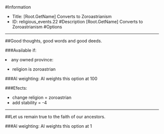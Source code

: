 #Information
 - Title: [Root.GetName] Converts to Zoroastrianism
 - ID: religious_events.22
#Description
[Root.GetName] Converts to Zoroastrianism
#Options

___
##Good thoughts, good words and good deeds.

###Available if:
<li>any owned province:</li><ul><li>religion is zoroastrian</li></ul>

###AI weighting:
AI weights this option at 100


###Efects:<ul><li>change religion = zoroastrian</li><li>add stability = -4</li></ul>

___
##Let us remain true to the faith of our ancestors.

###AI weighting:
AI weights this option at 1

